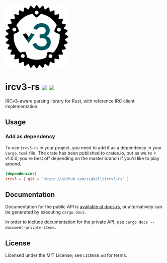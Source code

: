 <img src="logo.svg" alt="ircv3-rs logo" width="200" />

# ircv3-rs [![](https://api.travis-ci.org/sigkell/ircv3-rs.svg?branch=master)](https://travis-ci.org/sigkell/ircv3-rs) [![](https://img.shields.io/crates/v/ircv3)](https://crates.io/crates/ircv3)

IRCv3-aware parsing library for Rust, with reference IRC client implementation.

## Usage

### Add as dependency

To use `ircv3-rs` in your project, you need to add it as a dependency in your `Cargo.toml` file. The crate has been published to crates.io, but as we're < v1.0.0, you're best off depending on the master branch if you'd like to play around.

```toml
[dependencies]
ircv3 = { git = "https://github.com/sigkell/ircv3-rs" }
```

## Documentation

Documentation for the public API is [available at docs.rs](https://docs.rs/ircv3), or alternatively can be generated by executing `cargo docs`.

In order to include documentation for the private API, use `cargo docs --document-private-items`.

## License

Licensed under the MIT License; see `LICENSE.md` for terms.